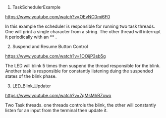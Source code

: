 
1. TaskSchedulerExample

https://www.youtube.com/watch?v=OEvNC0mi6F0

In this example the scheduler is responsible for running two task threads. One will print a single character from a string. The other thread will interrupt it periodically with an ** .  


2. Suspend and Resume Button Control

https://www.youtube.com/watch?v=1OOijP3sb5g

The LED will blink 5 times then suspend the thread responsible for the blink. Another task is responsible for constantly listening duing the suspended states of the blink phase.


3. LED_Blink_Updater

https://www.youtube.com/watch?v=7qMsMhBZxwo

Two Task threads. one threads controls the blink, the other will constantly listen for an input from the terminal then update it.
